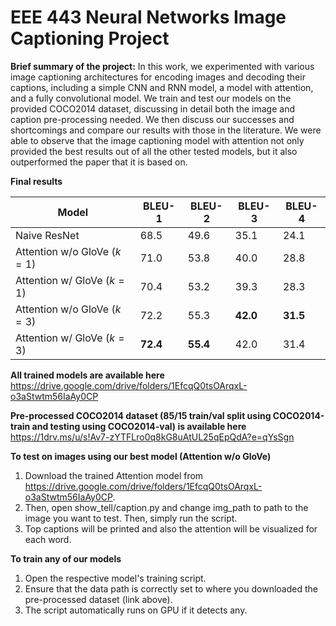 
# EEE 443 Neural Networks Image Captioning Project
**Brief summary of the project:**
In  this  work,  we  experimented  with  various  image  captioning  architectures  for  encoding  images and decoding their captions, including a simple CNN and RNN model, a model with attention,  and a fully convolutional  model. We train and test our models on the provided COCO2014 dataset, discussing in detail both the image and caption pre-processing needed. We then discuss our successes and shortcomings and compare our results with those in the literature. We were able to observe that the image captioning model with attention not only provided the best results out of all the other tested models, but it also outperformed the paper that it is based on.

**Final results**

| Model                       | BLEU-1        | BLEU-2        | BLEU-3        | BLEU-4        |
|-----------------------------|---------------|---------------|---------------|---------------|
| Naive ResNet                | 68.5          | 49.6          | 35.1          | 24.1          |
| Attention w/o GloVe ($k=1$) | 71.0          | 53.8          | 40.0          | 28.8          |
| Attention w/ GloVe ($k=1$)  | 70.4          | 53.2          | 39.3          | 28.3          |
| Attention w/o GloVe ($k=3$) | 72.2          | 55.3          | **42.0** | **31.5** |
| Attention w/ GloVe ($k=3$)  | **72.4**          | **55.4**          | 42.0          | 31.4          |




**All trained models are available here**
https://drive.google.com/drive/folders/1EfcqQ0tsOArqxL-o3aStwtm56IaAy0CP

**Pre-processed COCO2014 dataset (85/15 train/val split using COCO2014-train and testing using COCO2014-val) is available here** 
https://1drv.ms/u/s!Av7-zYTFLro0q8kG8uAtUL25qEpQdA?e=qYsSgn

**To test on images using our best model (Attention w/o GloVe)**
1. Download the trained Attention model from https://drive.google.com/drive/folders/1EfcqQ0tsOArqxL-o3aStwtm56IaAy0CP.
2. Then, open show_tell/caption.py and change img_path to path to the image you want to test. Then, simply run the script. 
3. Top captions will be printed and also the attention will be visualized for each word.

**To train any of our models**
1. Open the respective model's training script.
2. Ensure that the data path is correctly set to where you downloaded the pre-processed dataset (link above).
3. The script automatically runs on GPU if it detects any. 
